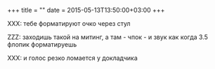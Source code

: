 +++
title = ""
date = 2015-05-13T13:50:00+03:00
+++

XXX: тебе форматируют очко через стул


ZZZ: заходишь такой на митинг, а там - чпок - и звук как когда 3.5 флопик форматируешь


XXX: и голос резко ломается у докладчика


